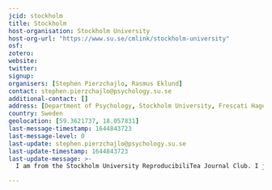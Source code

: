 ```yaml
---
jcid: stockholm
title: Stockholm
host-organisation: Stockholm University
host-org-url: "https://www.su.se/cmlink/stockholm-university"
osf: 
zotero: 
website: 
twitter: 
signup: 
organisers: [Stephen Pierzchajlo, Rasmus Eklund]
contact: stephen.pierzchajlo@psychology.su.se
additional-contact: []
address: [Department of Psychology, Stockholm University, Frescati Hage 9A, Room 213, 106 91, Stockholm]
country: Sweden
geolocation: [59.3621737, 18.057831]
last-message-timestamp: 1644843723
last-message-level: 0
last-update: stephen.pierzchajlo@psychology.su.se
last-update-timestamp: 1644843723
last-update-message: >-
  I am from the Stockholm University ReproducibiliTea Journal Club. I just received an email stating I need to update our journal club details to avoid deactivation. So I am requesting an edit token as per the email.

---
```



